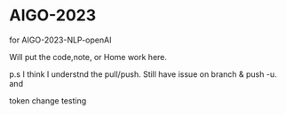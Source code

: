 # AIGO-2023
for  AIGO-2023-NLP-openAI

Will put the code,note, or Home work here.

p.s I think I understnd the pull/push. 
Still have issue on branch & push -u. and 

token change testing 
